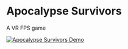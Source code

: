 # Apocalypse Survivors
A VR FPS game

[![Apocalypse Survivors Demo](https://img.youtube.com/vi/U-XgCW5fjq4/0.jpg)](https://www.youtube.com/watch?v=U-XgCW5fjq4)

